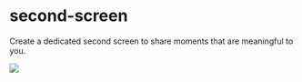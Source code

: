 # second-screen
Create a dedicated second screen to share moments that are meaningful to you.

![](https://raw.githubusercontent.com/balena-io-playground/second-screen/master/images/device1.jpg)
